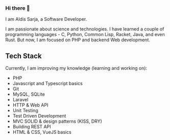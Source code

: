### Hi there 👋
I am Aldis Sarja, a Software Developer.

I am passionate about science and technologies.
I have learned a couple of programming languages - C, Python, Common Lisp, Racket, Java, and even Rust. But now, I am focused on PHP and backend Web development.

## Tech Stack
Currently, I am improving my knowledge (learning and working on):
- PHP
- Javascript and Typescript basics
- Git
- MySQL, SQLite
- Laravel
- HTTP & Web API
- Unit Testing
- Test Driven Development
- MVC SOLID & design patterns (KISS, DRY)
- Building REST API
- HTML & CSS, VueJS basics
